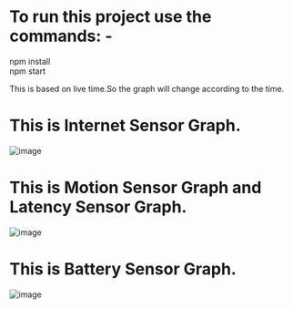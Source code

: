 # To run this project use the commands: -
npm install        
npm start

This is based on live time.So the graph will change according to the time.

# This is Internet Sensor Graph.
![image](https://github.com/user-attachments/assets/f99fdfa5-db15-478d-a5d8-faba0e1f8330)

# This is Motion Sensor Graph and Latency Sensor Graph.
![image](https://github.com/user-attachments/assets/797b2caa-5d6f-4eae-b4e8-516220a62a4a)

# This is Battery Sensor Graph.
![image](https://github.com/user-attachments/assets/65c7152d-d16b-4079-b791-2e71db8dfa1a)
